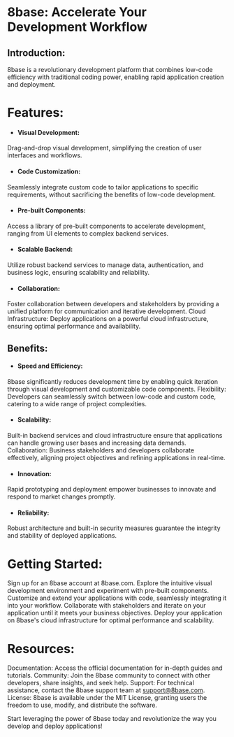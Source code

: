 # 8base: Accelerate Your Development Workflow

## Introduction: 
8base is a revolutionary development platform that combines low-code efficiency with traditional coding power, enabling rapid application creation and deployment.

# Features:

- #### Visual Development:
Drag-and-drop visual development, simplifying the creation of user interfaces and workflows.
- #### Code Customization:
Seamlessly integrate custom code to tailor applications to specific requirements, without sacrificing the benefits of low-code development.

- #### Pre-built Components:
Access a library of pre-built components to accelerate development, ranging from UI elements to complex backend services.

- #### Scalable Backend:
Utilize robust backend services to manage data, authentication, and business logic, ensuring scalability and reliability.

- #### Collaboration:
Foster collaboration between developers and stakeholders by providing a unified platform for communication and iterative development.
Cloud Infrastructure: Deploy applications on a powerful cloud infrastructure, ensuring optimal performance and availability.

## Benefits:

- #### Speed and Efficiency:
8base significantly reduces development time by enabling quick iteration through visual development and customizable code components.
Flexibility: Developers can seamlessly switch between low-code and custom code, catering to a wide range of project complexities.

- #### Scalability:
Built-in backend services and cloud infrastructure ensure that applications can handle growing user bases and increasing data demands.
Collaboration: Business stakeholders and developers collaborate effectively, aligning project objectives and refining applications in real-time.

- #### Innovation:
Rapid prototyping and deployment empower businesses to innovate and respond to market changes promptly.

- #### Reliability:
Robust architecture and built-in security measures guarantee the integrity and stability of deployed applications.

# Getting Started:

Sign up for an 8base account at 8base.com.
Explore the intuitive visual development environment and experiment with pre-built components.
Customize and extend your applications with code, seamlessly integrating it into your workflow.
Collaborate with stakeholders and iterate on your application until it meets your business objectives.
Deploy your application on 8base's cloud infrastructure for optimal performance and scalability.

# Resources:

Documentation: Access the official documentation for in-depth guides and tutorials.
Community: Join the 8base community to connect with other developers, share insights, and seek help.
Support: For technical assistance, contact the 8base support team at support@8base.com.
License: 8base is available under the MIT License, granting users the freedom to use, modify, and distribute the software.

Start leveraging the power of 8base today and revolutionize the way you develop and deploy applications!
